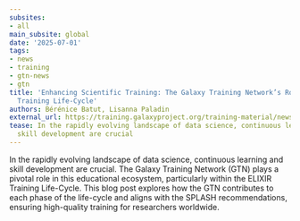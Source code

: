 ```yaml
---
subsites:
- all
main_subsite: global
date: '2025-07-01'
tags:
- news
- training
- gtn-news
- gtn
title: 'Enhancing Scientific Training: The Galaxy Training Network’s Role in the ELIXIR
  Training Life-Cycle'
authors: Bérénice Batut, Lisanna Paladin
external_url: https://training.galaxyproject.org/training-material/news/2025/07/01/gtn-elixir-life-cycle.html
tease: In the rapidly evolving landscape of data science, continuous learning and
  skill development are crucial
---
```

In the rapidly evolving landscape of data science, continuous learning and skill development are crucial. The Galaxy Training Network (GTN) plays a pivotal role in this educational ecosystem, particularly within the ELIXIR Training Life-Cycle. This blog post explores how the GTN contributes to each phase of the life-cycle and aligns with the SPLASH recommendations, ensuring high-quality training for researchers worldwide.